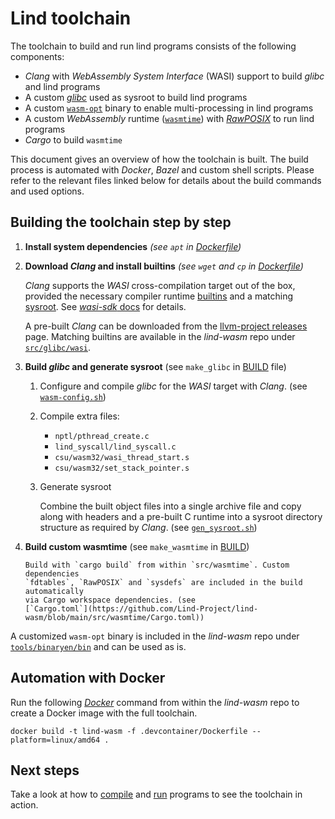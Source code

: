 # Lind toolchain

The toolchain to build and run lind programs consists of the following components:

- *Clang* with *WebAssembly System Interface* (WASI) support to build *glibc*
  and lind programs
- A custom [*glibc*](../internal/libc.md) used as sysroot to build
  lind programs
- A custom [`wasm-opt`](../internal/multiprocess-support.md) binary to enable multi-processing
  in lind programs
- A custom *WebAssembly* runtime ([`wasmtime`](../internal/wasmtime.md)) with
  [*RawPOSIX*](../internal/rawposix.md) to run lind programs
- *Cargo* to build `wasmtime`

This document gives an overview of how the toolchain is built. The build process
is automated with *Docker*, *Bazel* and custom shell scripts. Please refer to
the relevant files linked below for details about the build commands and used
options.


## Building the toolchain step by step

1. __Install system dependencies__ *(see `apt` in [Dockerfile](https://github.com/Lind-Project/lind-wasm/blob/main/.devcontainer/Dockerfile))*

2. __Download *Clang* and install builtins__ *(see `wget` and `cp` in [Dockerfile](https://github.com/Lind-Project/lind-wasm/blob/main/.devcontainer/Dockerfile))*

    *Clang* supports the *WASI* cross-compilation target out of
    the box, provided the necessary compiler runtime
    [builtins](https://clang.llvm.org/docs/Toolchain.html#compiler-rt-llvm) and
    a matching [sysroot](https://clang.llvm.org/docs/CrossCompilation.html).
    See [*wasi-sdk* docs](https://github.com/WebAssembly/wasi-sdk) for details.

    A pre-built *Clang* can be downloaded from the
    [llvm-project releases](https://github.com/llvm/llvm-project/releases/) page.
    Matching builtins are available in the *lind-wasm* repo under
    [`src/glibc/wasi`](https://github.com/Lind-Project/lind-wasm/tree/main/src/glibc/wasi).

3. __Build *glibc* and generate sysroot__ (see `make_glibc` in [BUILD](https://github.com/Lind-Project/lind-wasm/blob/main/BUILD) file)
    1. Configure and compile *glibc* for the *WASI* target with *Clang*.  (see
      [`wasm-config.sh`](https://github.com/Lind-Project/lind-wasm/blob/main/src/glibc/wasm-config.sh))

    2. Compile extra files:
        - `nptl/pthread_create.c`
        - `lind_syscall/lind_syscall.c`
        - `csu/wasm32/wasi_thread_start.s`
        - `csu/wasm32/set_stack_pointer.s`

    3. Generate sysroot

        Combine the built object files into a single archive file and copy
        along with headers and a pre-built C runtime into a
        sysroot directory structure as required by *Clang*. (see
        [`gen_sysroot.sh`](https://github.com/Lind-Project/lind-wasm/blob/main/src/glibc/gen_sysroot.sh))

4. __Build custom wasmtime__ (see `make_wasmtime` in [BUILD](https://github.com/Lind-Project/lind-wasm/blob/main/BUILD))

       Build with `cargo build` from within `src/wasmtime`. Custom dependencies
       `fdtables`, `RawPOSIX` and `sysdefs` are included in the build automatically
       via Cargo workspace dependencies. (see
       [`Cargo.toml`](https://github.com/Lind-Project/lind-wasm/blob/main/src/wasmtime/Cargo.toml))


A customized `wasm-opt` binary is included in the *lind-wasm* repo under
[`tools/binaryen/bin`](https://github.com/Lind-Project/lind-wasm/blob/main/tools/binaryen/bin)
and can be used as is.


## Automation with Docker

Run the following [*Docker*](https://docs.docker.com/engine/install/) command
from within the *lind-wasm* repo to create a Docker image with the full
toolchain.

```
docker build -t lind-wasm -f .devcontainer/Dockerfile --platform=linux/amd64 .
```

## Next steps

Take a look at how to [compile](compile-programs.md) and [run](run-programs.md)
programs to see the toolchain in action.
